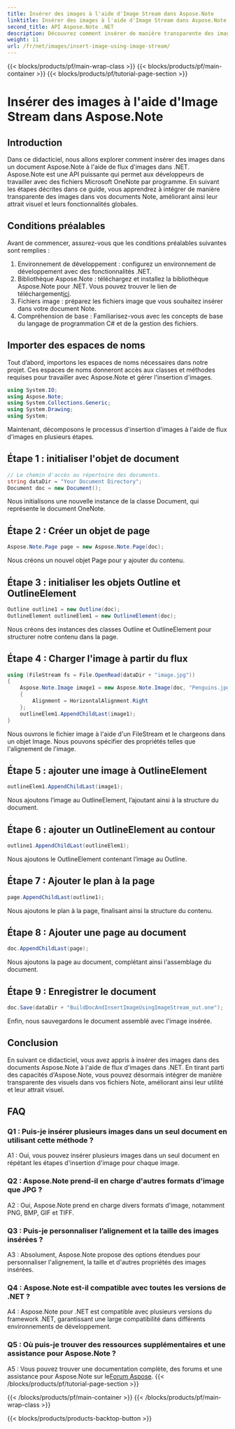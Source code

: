 ```yaml
---
title: Insérer des images à l'aide d'Image Stream dans Aspose.Note
linktitle: Insérer des images à l'aide d'Image Stream dans Aspose.Note
second_title: API Aspose.Note .NET
description: Découvrez comment insérer de manière transparente des images dans des documents Aspose.Note à l'aide de flux d'images dans .NET. Améliorez vos fichiers Note avec des visuels sans effort.
weight: 11
url: /fr/net/images/insert-image-using-image-stream/
---
```


{{< blocks/products/pf/main-wrap-class >}}
{{< blocks/products/pf/main-container >}}
{{< blocks/products/pf/tutorial-page-section >}}

# Insérer des images à l'aide d'Image Stream dans Aspose.Note

## Introduction

Dans ce didacticiel, nous allons explorer comment insérer des images dans un document Aspose.Note à l'aide de flux d'images dans .NET. Aspose.Note est une API puissante qui permet aux développeurs de travailler avec des fichiers Microsoft OneNote par programme. En suivant les étapes décrites dans ce guide, vous apprendrez à intégrer de manière transparente des images dans vos documents Note, améliorant ainsi leur attrait visuel et leurs fonctionnalités globales.

## Conditions préalables

Avant de commencer, assurez-vous que les conditions préalables suivantes sont remplies :
1. Environnement de développement : configurez un environnement de développement avec des fonctionnalités .NET.
2.  Bibliothèque Aspose.Note : téléchargez et installez la bibliothèque Aspose.Note pour .NET. Vous pouvez trouver le lien de téléchargement[ici](https://releases.aspose.com/note/net/).
3. Fichiers image : préparez les fichiers image que vous souhaitez insérer dans votre document Note.
4. Compréhension de base : Familiarisez-vous avec les concepts de base du langage de programmation C# et de la gestion des fichiers.

## Importer des espaces de noms
Tout d’abord, importons les espaces de noms nécessaires dans notre projet. Ces espaces de noms donneront accès aux classes et méthodes requises pour travailler avec Aspose.Note et gérer l'insertion d'images.

```csharp
using System.IO;
using Aspose.Note;
using System.Collections.Generic;
using System.Drawing;
using System;
```

Maintenant, décomposons le processus d'insertion d'images à l'aide de flux d'images en plusieurs étapes.

## Étape 1 : initialiser l'objet de document
```csharp
// Le chemin d'accès au répertoire des documents.
string dataDir = "Your Document Directory";
Document doc = new Document();
```
Nous initialisons une nouvelle instance de la classe Document, qui représente le document OneNote.

## Étape 2 : Créer un objet de page
```csharp
Aspose.Note.Page page = new Aspose.Note.Page(doc);
```
Nous créons un nouvel objet Page pour y ajouter du contenu.

## Étape 3 : initialiser les objets Outline et OutlineElement
```csharp
Outline outline1 = new Outline(doc);
OutlineElement outlineElem1 = new OutlineElement(doc);
```
Nous créons des instances des classes Outline et OutlineElement pour structurer notre contenu dans la page.

## Étape 4 : Charger l'image à partir du flux
```csharp
using (FileStream fs = File.OpenRead(dataDir + "image.jpg"))
{
    Aspose.Note.Image image1 = new Aspose.Note.Image(doc, "Penguins.jpg", fs)
    {
        Alignment = HorizontalAlignment.Right
    };
    outlineElem1.AppendChildLast(image1);
}
```
Nous ouvrons le fichier image à l'aide d'un FileStream et le chargeons dans un objet Image. Nous pouvons spécifier des propriétés telles que l'alignement de l'image.

## Étape 5 : ajouter une image à OutlineElement
```csharp
outlineElem1.AppendChildLast(image1);
```
Nous ajoutons l’image au OutlineElement, l’ajoutant ainsi à la structure du document.

## Étape 6 : ajouter un OutlineElement au contour
```csharp
outline1.AppendChildLast(outlineElem1);
```
Nous ajoutons le OutlineElement contenant l’image au Outline.

## Étape 7 : Ajouter le plan à la page
```csharp
page.AppendChildLast(outline1);
```
Nous ajoutons le plan à la page, finalisant ainsi la structure du contenu.

## Étape 8 : Ajouter une page au document
```csharp
doc.AppendChildLast(page);
```
Nous ajoutons la page au document, complétant ainsi l'assemblage du document.

## Étape 9 : Enregistrer le document
```csharp
doc.Save(dataDir + "BuildDocAndInsertImageUsingImageStream_out.one");
```
Enfin, nous sauvegardons le document assemblé avec l'image insérée.

## Conclusion
En suivant ce didacticiel, vous avez appris à insérer des images dans des documents Aspose.Note à l'aide de flux d'images dans .NET. En tirant parti des capacités d'Aspose.Note, vous pouvez désormais intégrer de manière transparente des visuels dans vos fichiers Note, améliorant ainsi leur utilité et leur attrait visuel.

## FAQ

### Q1 : Puis-je insérer plusieurs images dans un seul document en utilisant cette méthode ?

A1 : Oui, vous pouvez insérer plusieurs images dans un seul document en répétant les étapes d'insertion d'image pour chaque image.

### Q2 : Aspose.Note prend-il en charge d'autres formats d'image que JPG ?

A2 : Oui, Aspose.Note prend en charge divers formats d'image, notamment PNG, BMP, GIF et TIFF.

### Q3 : Puis-je personnaliser l’alignement et la taille des images insérées ?

A3 : Absolument, Aspose.Note propose des options étendues pour personnaliser l'alignement, la taille et d'autres propriétés des images insérées.

### Q4 : Aspose.Note est-il compatible avec toutes les versions de .NET ?

A4 : Aspose.Note pour .NET est compatible avec plusieurs versions du framework .NET, garantissant une large compatibilité dans différents environnements de développement.

### Q5 : Où puis-je trouver des ressources supplémentaires et une assistance pour Aspose.Note ?

 A5 : Vous pouvez trouver une documentation complète, des forums et une assistance pour Aspose.Note sur le[Forum Aspose](https://forum.aspose.com/c/note/28).
{{< /blocks/products/pf/tutorial-page-section >}}

{{< /blocks/products/pf/main-container >}}
{{< /blocks/products/pf/main-wrap-class >}}

{{< blocks/products/products-backtop-button >}}
